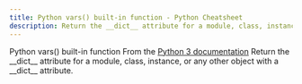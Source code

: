 ```yaml
---
title: Python vars() built-in function - Python Cheatsheet
description: Return the __dict__ attribute for a module, class, instance, or any other object with a __dict__ attribute.
---
```


<base-title :title="frontmatter.title" :description="frontmatter.description">
Python vars() built-in function
</base-title>

<base-disclaimer>
  <base-disclaimer-title>
    From the <a target="_blank" href="https://docs.python.org/3/library/functions.html#vars">Python 3 documentation</a>
  </base-disclaimer-title>
  <base-disclaimer-content>
    Return the __dict__ attribute for a module, class, instance, or any other object with a __dict__ attribute.
  </base-disclaimer-content>
</base-disclaimer>

<!-- remove this tag to start editing this page -->
<empty-section />
<!-- remove this tag to start editing this page -->
